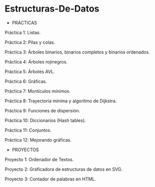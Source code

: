 # Estructuras-De-Datos
- PRÁCTICAS

Práctica 1: Listas.

Práctica 2: Pilas y colas.

Práctica 3: Árboles binarios, binarios completos y binarios ordenados.

Práctica 4: Árboles rojinegros.

Práctica 5: Árboles AVL.

Práctica 6: Gráficas.

Práctica 7: Montículos mínimos.

Práctica 8: Trayectoria mínima y algoritmo de Dijkstra.

Práctica 9: Funciones de dispersión.

Práctica 10: Diccionarios (Hash tables).

Práctica 11: Conjuntos.

Práctica 12: Mejorando gráficas.

- PROYECTOS

Proyecto 1: Ordenador de Textos.

Proyecto 2: Gráficadora de estructuras de datos en SVG.

Proyecto 3: Contador de palabras en HTML.
